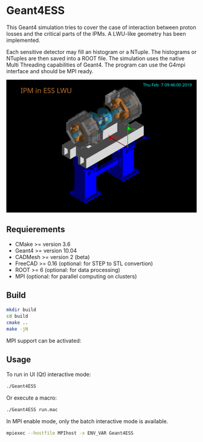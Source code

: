 # Geant4ESS

This Geant4 simulation tries to cover the case of interaction between proton losses and the critical parts of the IPMs.
A LWU-like geometry has been implemented.

Each sensitive detector may fill an histogram or a NTuple.
The histograms or NTuples are then saved into a ROOT file.
The simulation uses the native Multi Threading capabilities of Geant4.
The program can use the G4mpi interface and should be MPI ready.

![IPM LWU](data/scene.png)

## Requierements

- CMake >= version 3.6
- Geant4 >= version 10.04
- CADMesh >= version 2 (beta)
- FreeCAD >= 0.16 (optional: for STEP to STL convertion)
- ROOT >= 6 (optional: for data processing)
- MPI (optional: for parallel computing on clusters)

## Build

```sh
mkdir build
cd build
cmake ..
make -jN
```

MPI support can be activated:

## Usage

To run in UI (Qt) interactive mode:
```sh
./Geant4ESS
```

Or execute a macro:
```sh
./Geant4ESS run.mac
```

In MPI enable mode, only the batch interactive mode is available.
```sh
mpiexec --hostfile MPIhost -x ENV_VAR Geant4ESS
```